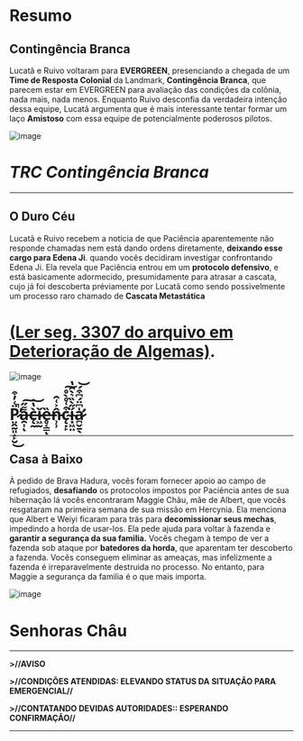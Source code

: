 # Resumo
## Contingência Branca

Lucatã e Ruivo voltaram para **EVERGREEN**, presenciando a chegada de um **Time de Resposta Colonial** da Landmark, **Contingência Branca**, que parecem estar em EVERGREEN para avaliação das condições da colônia, nada mais, nada menos. Enquanto Ruivo desconfia da verdadeira intenção dessa equipe, Lucatã argumenta que é mais interessante tentar formar um laço **Amistoso** com essa equipe de potencialmente poderosos pilotos. 

![image](events/Images/CRT_ConWhite_credit_Gerd.png)

# *TRC Contingência Branca*

---

## O Duro Céu

Lucatã e Ruivo recebem a noticia de que Paciência aparentemente não responde chamadas nem está dando ordens diretamente, **deixando esse cargo para Edena Ji**. quando vocês decidiram investigar confrontando Edena Ji. Ela revela que Paciência entrou em um **protocolo defensivo**, e está basicamente adormecido,  presumidamente para atrasar a cascata, cujo já foi descoberta préviamente por Lucatã como sendo possivelmente um processo raro chamado de **Cascata Metastática**  
# [(Ler seg. 3307 do arquivo em Deterioração de Algemas)](https://i.ibb.co/f0Z2yZ0/Captura-de-tela-2024-01-09-124331.png). 

 ![image](events/Images/Paciencia-corrompido.png)

 # P̷̤̭̰͈̝̙̮̈͑̓͒̚̕͜a̵̯͎͌̋͠ͅc̶̨̰̀̔͝ǐ̷͖̰ȅ̶̥͔͇ͅn̵̹̹̂͐͑̑c̴̨̣̙͒͑̊̀̊͘͠í̴͓͖̤̋̀̏͛̀̑̔a̷̛̪̬̱̖̍͆̈́͆͒́͝ 
 
 ---

 ## Casa à Baixo

 À pedido de Brava Hadura, vocês foram fornecer apoio ao campo de refugiados, **desafiando** os protocolos impostos por Paciência antes de sua hibernação
lá vocês encontraram Maggie Châu, mãe de Albert, que vocês resgataram na primeira semana de sua missão em Hercynia. Ela menciona que  Albert e Weiyi ficaram para trás para **decomissionar seus mechas**, impedindo a horda de usar-los. Ela pede ajuda para voltar à fazenda e **garantir a segurança da sua familia.** 
Vocês chegam à tempo de ver a fazenda sob ataque por **batedores da horda**, que aparentam ter descoberto a fazenda. Vocês conseguem eliminar as ameaças, mas infelizmente a fazenda é irreparavelmente destruida no processo. No entanto, para Maggie a segurança da familia é o que mais importa. 

![image](events/Images/chaus.png)

# Senhoras Châu

---

**>//AVISO**

**>//CONDIÇÕES ATENDIDAS: ELEVANDO STATUS DA SITUAÇÃO PARA EMERGENCIAL//**

**>//CONTATANDO DEVIDAS AUTORIDADES:: ESPERANDO CONFIRMAÇÃO//**

---


